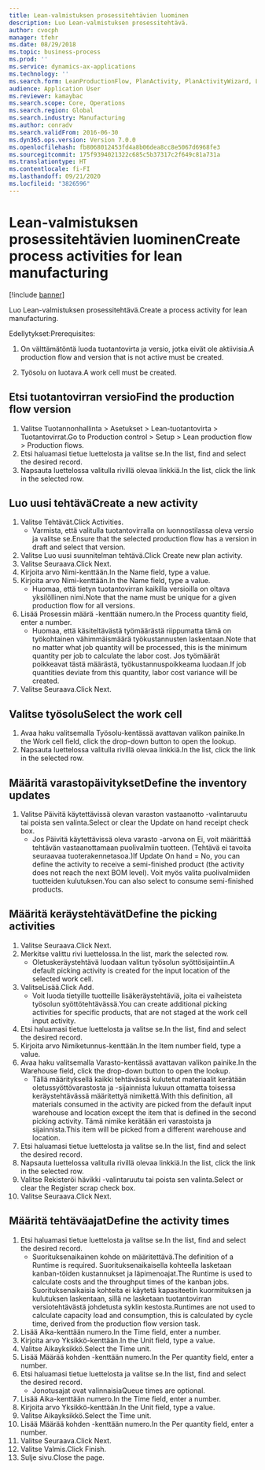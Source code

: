 ```yaml
---
title: Lean-valmistuksen prosessitehtävien luominen
description: Luo Lean-valmistuksen prosessitehtävä.
author: cvocph
manager: tfehr
ms.date: 08/29/2018
ms.topic: business-process
ms.prod: ''
ms.service: dynamics-ax-applications
ms.technology: ''
ms.search.form: LeanProductionFlow, PlanActivity, PlanActivityWizard, LeanWorkCellLookup, InventLocationIdLookup, PlanActivityDetails, KanbanJobPickingListPart
audience: Application User
ms.reviewer: kamaybac
ms.search.scope: Core, Operations
ms.search.region: Global
ms.search.industry: Manufacturing
ms.author: conradv
ms.search.validFrom: 2016-06-30
ms.dyn365.ops.version: Version 7.0.0
ms.openlocfilehash: fb8068012453fd4a8b06dea8cc8e5067d6968fe3
ms.sourcegitcommit: 175f9394021322c685c5b37317c2f649c81a731a
ms.translationtype: HT
ms.contentlocale: fi-FI
ms.lasthandoff: 09/21/2020
ms.locfileid: "3826596"
---
```

# <a name="create-process-activities-for-lean-manufacturing"></a><span data-ttu-id="01757-103">Lean-valmistuksen prosessitehtävien luominen</span><span class="sxs-lookup"><span data-stu-id="01757-103">Create process activities for lean manufacturing</span></span>

[!include [banner](../../includes/banner.md)]

<span data-ttu-id="01757-104">Luo Lean-valmistuksen prosessitehtävä.</span><span class="sxs-lookup"><span data-stu-id="01757-104">Create a process activity for lean manufacturing.</span></span> 

<span data-ttu-id="01757-105">Edellytykset:</span><span class="sxs-lookup"><span data-stu-id="01757-105">Prerequisites:</span></span> 

1. <span data-ttu-id="01757-106">On välttämätöntä luoda tuotantovirta ja versio, jotka eivät ole aktiivisia.</span><span class="sxs-lookup"><span data-stu-id="01757-106">A production flow and version that is not active must be created.</span></span>

2. <span data-ttu-id="01757-107">Työsolu on luotava.</span><span class="sxs-lookup"><span data-stu-id="01757-107">A work cell must be created.</span></span>


## <a name="find-the-production-flow-version"></a><span data-ttu-id="01757-108">Etsi tuotantovirran versio</span><span class="sxs-lookup"><span data-stu-id="01757-108">Find the production flow version</span></span>
1. <span data-ttu-id="01757-109">Valitse Tuotannonhallinta > Asetukset > Lean-tuotantovirta > Tuotantovirrat.</span><span class="sxs-lookup"><span data-stu-id="01757-109">Go to Production control > Setup > Lean production flow > Production flows.</span></span>
2. <span data-ttu-id="01757-110">Etsi haluamasi tietue luettelosta ja valitse se.</span><span class="sxs-lookup"><span data-stu-id="01757-110">In the list, find and select the desired record.</span></span>
3. <span data-ttu-id="01757-111">Napsauta luettelossa valitulla rivillä olevaa linkkiä.</span><span class="sxs-lookup"><span data-stu-id="01757-111">In the list, click the link in the selected row.</span></span>

## <a name="create-a-new-activity"></a><span data-ttu-id="01757-112">Luo uusi tehtävä</span><span class="sxs-lookup"><span data-stu-id="01757-112">Create a new activity</span></span>
1. <span data-ttu-id="01757-113">Valitse Tehtävät.</span><span class="sxs-lookup"><span data-stu-id="01757-113">Click Activities.</span></span>
    * <span data-ttu-id="01757-114">Varmista, että valitulla tuotantovirralla on luonnostilassa oleva versio ja valitse se.</span><span class="sxs-lookup"><span data-stu-id="01757-114">Ensure that the selected production flow has a version in draft and select that version.</span></span>  
2. <span data-ttu-id="01757-115">Valitse Luo uusi suunnitelman tehtävä.</span><span class="sxs-lookup"><span data-stu-id="01757-115">Click Create new plan activity.</span></span>
3. <span data-ttu-id="01757-116">Valitse Seuraava.</span><span class="sxs-lookup"><span data-stu-id="01757-116">Click Next.</span></span>
4. <span data-ttu-id="01757-117">Kirjoita arvo Nimi-kenttään.</span><span class="sxs-lookup"><span data-stu-id="01757-117">In the Name field, type a value.</span></span>
5. <span data-ttu-id="01757-118">Kirjoita arvo Nimi-kenttään.</span><span class="sxs-lookup"><span data-stu-id="01757-118">In the Name field, type a value.</span></span>
    * <span data-ttu-id="01757-119">Huomaa, että tietyn tuotantovirran kaikilla versioilla on oltava yksilöllinen nimi.</span><span class="sxs-lookup"><span data-stu-id="01757-119">Note that the name must be unique for a given production flow for all versions.</span></span>  
6. <span data-ttu-id="01757-120">Lisää Prosessin määrä -kenttään numero.</span><span class="sxs-lookup"><span data-stu-id="01757-120">In the Process quantity field, enter a number.</span></span>
    * <span data-ttu-id="01757-121">Huomaa, että käsiteltävästä työmäärästä riippumatta tämä on työkohtainen vähimmäismäärä työkustannusten laskentaan.</span><span class="sxs-lookup"><span data-stu-id="01757-121">Note that no matter what job quantity will be processed, this is the minimum quantity per job to calculate the labor cost.</span></span> <span data-ttu-id="01757-122">Jos työmäärät poikkeavat tästä määrästä, työkustannuspoikkeama luodaan.</span><span class="sxs-lookup"><span data-stu-id="01757-122">If job quantities deviate from this quantity, labor cost variance will be created.</span></span>  
7. <span data-ttu-id="01757-123">Valitse Seuraava.</span><span class="sxs-lookup"><span data-stu-id="01757-123">Click Next.</span></span>

## <a name="select-the-work-cell"></a><span data-ttu-id="01757-124">Valitse työsolu</span><span class="sxs-lookup"><span data-stu-id="01757-124">Select the work cell</span></span>
1. <span data-ttu-id="01757-125">Avaa haku valitsemalla Työsolu-kentässä avattavan valikon painike.</span><span class="sxs-lookup"><span data-stu-id="01757-125">In the Work cell field, click the drop-down button to open the lookup.</span></span>
2. <span data-ttu-id="01757-126">Napsauta luettelossa valitulla rivillä olevaa linkkiä.</span><span class="sxs-lookup"><span data-stu-id="01757-126">In the list, click the link in the selected row.</span></span>

## <a name="define-the-inventory-updates"></a><span data-ttu-id="01757-127">Määritä varastopäivitykset</span><span class="sxs-lookup"><span data-stu-id="01757-127">Define the inventory updates</span></span>
1. <span data-ttu-id="01757-128">Valitse Päivitä käytettävissä olevan varaston vastaanotto -valintaruutu tai poista sen valinta.</span><span class="sxs-lookup"><span data-stu-id="01757-128">Select or clear the Update on hand receipt check box.</span></span>
    * <span data-ttu-id="01757-129">Jos Päivitä käytettävissä oleva varasto -arvona on Ei, voit määrittää tehtävän vastaanottamaan puolivalmiin tuotteen. (Tehtävä ei tavoita seuraavaa tuoterakennetasoa.)</span><span class="sxs-lookup"><span data-stu-id="01757-129">If Update On hand = No, you can define the activity to receive a semi-finished product (the activity does not reach the next BOM level).</span></span>    <span data-ttu-id="01757-130">Voit myös valita puolivalmiiden tuotteiden kulutuksen.</span><span class="sxs-lookup"><span data-stu-id="01757-130">You can also select to consume semi-finished products.</span></span>  

## <a name="define-the-picking-activities"></a><span data-ttu-id="01757-131">Määritä keräystehtävät</span><span class="sxs-lookup"><span data-stu-id="01757-131">Define the picking activities</span></span>
1. <span data-ttu-id="01757-132">Valitse Seuraava.</span><span class="sxs-lookup"><span data-stu-id="01757-132">Click Next.</span></span>
2. <span data-ttu-id="01757-133">Merkitse valittu rivi luettelossa.</span><span class="sxs-lookup"><span data-stu-id="01757-133">In the list, mark the selected row.</span></span>
    * <span data-ttu-id="01757-134">Oletuskeräystehtävä luodaan valitun työsolun syöttösijaintiin.</span><span class="sxs-lookup"><span data-stu-id="01757-134">A default picking activity is created for the input location of the selected work cell.</span></span>  
3. <span data-ttu-id="01757-135">ValitseLisää.</span><span class="sxs-lookup"><span data-stu-id="01757-135">Click Add.</span></span>
    * <span data-ttu-id="01757-136">Voit luoda tietyille tuotteille lisäkeräystehtäviä, joita ei vaiheisteta työsolun syöttötehtävässä.</span><span class="sxs-lookup"><span data-stu-id="01757-136">You can create additional picking activities for specific products, that are not staged at the work cell input activity.</span></span>  
4. <span data-ttu-id="01757-137">Etsi haluamasi tietue luettelosta ja valitse se.</span><span class="sxs-lookup"><span data-stu-id="01757-137">In the list, find and select the desired record.</span></span>
5. <span data-ttu-id="01757-138">Kirjoita arvo Nimiketunnus-kenttään.</span><span class="sxs-lookup"><span data-stu-id="01757-138">In the Item number field, type a value.</span></span>
6. <span data-ttu-id="01757-139">Avaa haku valitsemalla Varasto-kentässä avattavan valikon painike.</span><span class="sxs-lookup"><span data-stu-id="01757-139">In the Warehouse field, click the drop-down button to open the lookup.</span></span>
    * <span data-ttu-id="01757-140">Tällä määrityksellä kaikki tehtävässä kulutetut materiaalit kerätään oletussyöttövarastosta ja -sijainnista lukuun ottamatta toisessa keräystehtävässä määritettyä nimikettä.</span><span class="sxs-lookup"><span data-stu-id="01757-140">With this definition, all materials consumed in the activity are picked from the default input warehouse and location except the item that is defined in the second picking activity.</span></span> <span data-ttu-id="01757-141">Tämä nimike kerätään eri varastoista ja sijainnista.</span><span class="sxs-lookup"><span data-stu-id="01757-141">This item will be picked from a different warehouse and location.</span></span>  
7. <span data-ttu-id="01757-142">Etsi haluamasi tietue luettelosta ja valitse se.</span><span class="sxs-lookup"><span data-stu-id="01757-142">In the list, find and select the desired record.</span></span>
8. <span data-ttu-id="01757-143">Napsauta luettelossa valitulla rivillä olevaa linkkiä.</span><span class="sxs-lookup"><span data-stu-id="01757-143">In the list, click the link in the selected row.</span></span>
9. <span data-ttu-id="01757-144">Valitse Rekisteröi hävikki -valintaruutu tai poista sen valinta.</span><span class="sxs-lookup"><span data-stu-id="01757-144">Select or clear the Register scrap check box.</span></span>
10. <span data-ttu-id="01757-145">Valitse Seuraava.</span><span class="sxs-lookup"><span data-stu-id="01757-145">Click Next.</span></span>

## <a name="define-the-activity-times"></a><span data-ttu-id="01757-146">Määritä tehtäväajat</span><span class="sxs-lookup"><span data-stu-id="01757-146">Define the activity times</span></span>
1. <span data-ttu-id="01757-147">Etsi haluamasi tietue luettelosta ja valitse se.</span><span class="sxs-lookup"><span data-stu-id="01757-147">In the list, find and select the desired record.</span></span>
    * <span data-ttu-id="01757-148">Suorituksenaikainen kohde on määritettävä.</span><span class="sxs-lookup"><span data-stu-id="01757-148">The definition of a Runtime is required.</span></span> <span data-ttu-id="01757-149">Suorituksenaikaisella kohteella lasketaan kanban-töiden kustannukset ja läpimenoajat.</span><span class="sxs-lookup"><span data-stu-id="01757-149">The Runtime is used to calculate costs and the throughput times of the kanban jobs.</span></span> <span data-ttu-id="01757-150">Suorituksenaikaisia kohteita ei käytetä kapasiteetin kuormituksen ja kulutuksen laskentaan, sillä ne lasketaan tuotantovirran versiotehtävästä johdetusta syklin kestosta.</span><span class="sxs-lookup"><span data-stu-id="01757-150">Runtimes are not used to calculate capacity load and consumption, this is calculated by cycle time, derived from the production flow version task.</span></span>  
2. <span data-ttu-id="01757-151">Lisää Aika-kenttään numero.</span><span class="sxs-lookup"><span data-stu-id="01757-151">In the Time field, enter a number.</span></span>
3. <span data-ttu-id="01757-152">Kirjoita arvo Yksikkö-kenttään.</span><span class="sxs-lookup"><span data-stu-id="01757-152">In the Unit field, type a value.</span></span>
4. <span data-ttu-id="01757-153">Valitse Aikayksikkö.</span><span class="sxs-lookup"><span data-stu-id="01757-153">Select the Time unit.</span></span>
5. <span data-ttu-id="01757-154">Lisää Määrää kohden -kenttään numero.</span><span class="sxs-lookup"><span data-stu-id="01757-154">In the Per quantity field, enter a number.</span></span>
6. <span data-ttu-id="01757-155">Etsi haluamasi tietue luettelosta ja valitse se.</span><span class="sxs-lookup"><span data-stu-id="01757-155">In the list, find and select the desired record.</span></span>
    * <span data-ttu-id="01757-156">Jonotusajat ovat valinnaisia</span><span class="sxs-lookup"><span data-stu-id="01757-156">Queue times are optional.</span></span>  
7. <span data-ttu-id="01757-157">Lisää Aika-kenttään numero.</span><span class="sxs-lookup"><span data-stu-id="01757-157">In the Time field, enter a number.</span></span>
8. <span data-ttu-id="01757-158">Kirjoita arvo Yksikkö-kenttään.</span><span class="sxs-lookup"><span data-stu-id="01757-158">In the Unit field, type a value.</span></span>
9. <span data-ttu-id="01757-159">Valitse Aikayksikkö.</span><span class="sxs-lookup"><span data-stu-id="01757-159">Select the Time unit.</span></span>
10. <span data-ttu-id="01757-160">Lisää Määrää kohden -kenttään numero.</span><span class="sxs-lookup"><span data-stu-id="01757-160">In the Per quantity field, enter a number.</span></span>
11. <span data-ttu-id="01757-161">Valitse Seuraava.</span><span class="sxs-lookup"><span data-stu-id="01757-161">Click Next.</span></span>
12. <span data-ttu-id="01757-162">Valitse Valmis.</span><span class="sxs-lookup"><span data-stu-id="01757-162">Click Finish.</span></span>
13. <span data-ttu-id="01757-163">Sulje sivu.</span><span class="sxs-lookup"><span data-stu-id="01757-163">Close the page.</span></span>

